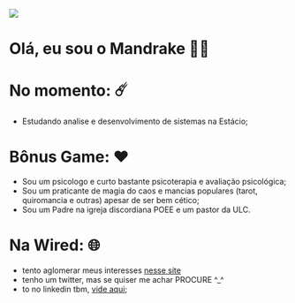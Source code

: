 ![](https://i.imgur.com/mbDZPfO.png)

# Olá, eu sou o Mandrake 🖖🏻

# No momento: ☄️
- Estudando analise e desenvolvimento de sistemas na Estácio;
# Bônus Game: ❤️
- Sou um psicologo e curto bastante psicoterapia e avaliação psicológica;
- Sou um praticante de magia do caos e mancias populares (tarot, quiromancia e outras) apesar de ser bem cético;
- Sou um Padre na igreja discordiana POEE e um pastor da ULC.
# Na Wired: 🌐
- tento aglomerar meus interesses [nesse site](https://www.mdklab.com.br)
- tenho um twitter, mas se quiser me achar PROCURE ^_^
- to no linkedin tbm, [vide aqui](https://www.linkedin.com/in/mandrake-profeta-9406a11a4/);


<!--
**mandrakean/mandrakean** is a ✨ _special_ ✨ repository because its `README.md` (this file) appears on your GitHub profile.

Here are some ideas to get you started:

- 🔭 I’m currently working on ...
- 🌱 I’m currently learning ...
- 👯 I’m looking to collaborate on ...
- 🤔 I’m looking for help with ...
- 💬 Ask me about ...
- 📫 How to reach me: ...
- 😄 Pronouns: ...
- ⚡ Fun fact: ...
-->
